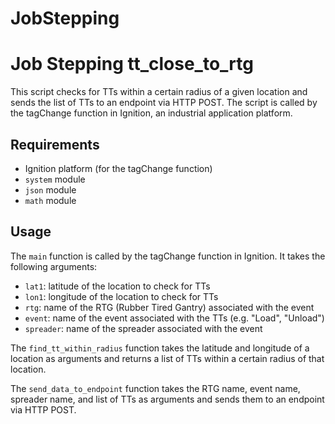 # JobStepping

# Job Stepping tt_close_to_rtg

This script checks for TTs  within a certain radius of a given location and sends the list of TTs to an endpoint via HTTP POST. The script is called by the tagChange function in Ignition, an industrial application platform.

## Requirements
- Ignition platform (for the tagChange function)
- `system` module
- `json` module
- `math` module

## Usage

The `main` function is called by the tagChange function in Ignition. It takes the following arguments:

- `lat1`: latitude of the location to check for TTs
- `lon1`: longitude of the location to check for TTs
- `rtg`: name of the RTG (Rubber Tired Gantry) associated with the event
- `event`: name of the event associated with the TTs (e.g. "Load", "Unload")
- `spreader`: name of the spreader associated with the event

The `find_tt_within_radius` function takes the latitude and longitude of a location as arguments and returns a list of TTs within a certain radius of that location.

The `send_data_to_endpoint` function takes the RTG name, event name, spreader name, and list of TTs as arguments and sends them to an endpoint via HTTP POST.



